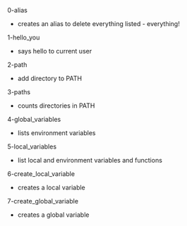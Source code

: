 0-alias
* creates an alias to delete everything listed - everything!

1-hello_you
* says hello to current user

2-path
* add directory to PATH

3-paths
* counts directories in PATH

4-global_variables
* lists environment variables

5-local_variables
* list local and environment variables and functions

6-create_local_variable
* creates a local variable

7-create_global_variable
* creates a global variable
